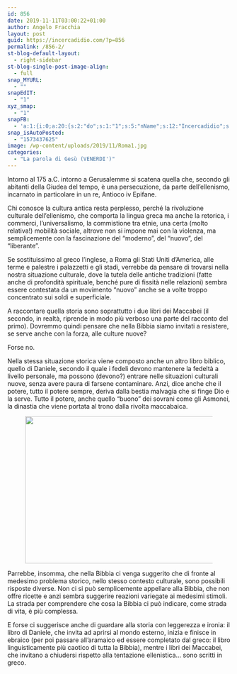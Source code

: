 ```yaml
---
id: 856
date: 2019-11-11T03:00:22+01:00
author: Angelo Fracchia
layout: post
guid: https://incercadidio.com/?p=856
permalink: /856-2/
st-blog-default-layout:
  - right-sidebar
st-blog-single-post-image-align:
  - full
snap_MYURL:
  - ""
snapEdIT:
  - "1"
xyz_smap:
  - "1"
snapFB:
  - 'a:1:{i:0;a:20:{s:2:"do";s:1:"1";s:5:"nName";s:12:"Incercadidio";s:9:"msgFormat";s:51:"New post (%TITLE%) has been published on %SITENAME%";s:6:"appKey";s:35:"x5g9av254y294c4w2p2a4b46424w2c4u2z2";s:6:"appSec";s:69:"d3h0ar2c4x2g584746454e4h5j5x2a48484t25423x29464x2q224y21384s2r224j584";s:8:"postType";s:1:"A";s:8:"apiToUse";s:4:"fbfb";s:7:"fltrsOn";i:0;s:5:"fltrs";a:0:{}s:7:"proxyOn";i:0;s:7:"useSURL";i:0;s:1:"v";i:350;s:3:"tpt";s:0:"";s:4:"pgID";s:0:"";s:6:"imgUpl";s:1:"T";s:10:"riComments";i:0;s:12:"riCommentsAA";i:0;s:5:"proxy";a:2:{s:5:"proxy";s:0:"";s:2:"up";s:0:"";}s:9:"wpImgSize";s:4:"full";s:5:"glpid";s:0:"";}}'
snap_isAutoPosted:
  - "1573437625"
image: /wp-content/uploads/2019/11/Roma1.jpg
categories:
  - "La parola di Gesù (VENERDI')"
---
```

Intorno al 175 a.C. intorno a Gerusalemme si scatena quella che, secondo gli abitanti della Giudea del tempo, è una persecuzione, da parte dell&#8217;ellenismo, incarnato in particolare in un re, Antioco iv Epifane. 

Chi conosce la cultura antica resta perplesso, perché la rivoluzione culturale dell&#8217;ellenismo, che comporta la lingua greca ma anche la retorica, i commerci, l&#8217;universalismo, la commistione tra etnie, una certa (molto relativa!) mobilità sociale, altrove non si impone mai con la violenza, ma semplicemente con la fascinazione del “moderno”, del “nuovo”, del “liberante”. 

Se sostituissimo al greco l’inglese, a Roma gli Stati Uniti d’America, alle terme e palestre i palazzetti e gli stadi, verrebbe da pensare di trovarsi nella nostra situazione culturale, dove la tutela delle antiche tradizioni (fatte anche di profondità spirituale, benché pure di fissità nelle relazioni) sembra essere contestata da un movimento “nuovo” anche se a volte troppo concentrato sui soldi e superficiale. 

A raccontare quella storia sono soprattutto i due libri dei Maccabei (il secondo, in realtà, riprende in modo più verboso una parte del racconto del primo). Dovremmo quindi pensare che nella Bibbia siamo invitati a resistere, se serve anche con la forza, alle culture nuove?

Forse no.

Nella stessa situazione storica viene composto anche un altro libro biblico, quello di Daniele, secondo il quale i fedeli devono mantenere la fedeltà a livello personale, ma possono (devono?) entrare nelle situazioni culturali nuove, senza avere paura di farsene contaminare. Anzi, dice anche che il potere, tutto il potere sempre, deriva dalla bestia malvagia che si finge Dio e la serve. Tutto il potere, anche quello “buono” dei sovrani come gli Asmonei, la dinastia che viene portata al trono dalla rivolta maccabaica. <figure class="wp-block-image is-resized">

<img src="https://incercadidio.com/wp-content/uploads/2019/11/roma.jpg" alt="" class="wp-image-858" width="586" height="332" srcset="https://incercadidio.com/wp-content/uploads/2019/11/roma.jpg 446w, https://incercadidio.com/wp-content/uploads/2019/11/roma-300x170.jpg 300w" sizes="(max-width: 586px) 100vw, 586px" /> </figure> 

Parrebbe, insomma, che nella Bibbia ci venga suggerito che di fronte al medesimo problema storico, nello stesso contesto culturale, sono possibili risposte diverse. Non ci si può semplicemente appellare alla Bibbia, che non offre ricette e anzi sembra suggerire reazioni variegate ai medesimi stimoli. La strada per comprendere che cosa la Bibbia ci può indicare, come strada di vita, è più complessa.

E forse ci suggerisce anche di guardare alla storia con leggerezza e ironia: il libro di Daniele, che invita ad aprirsi al mondo esterno, inizia e finisce in ebraico (per poi passare all’aramaico ed essere completato dal greco: il libro linguisticamente più caotico di tutta la Bibbia), mentre i libri dei Maccabei, che invitano a chiudersi rispetto alla tentazione ellenistica… sono scritti in greco.